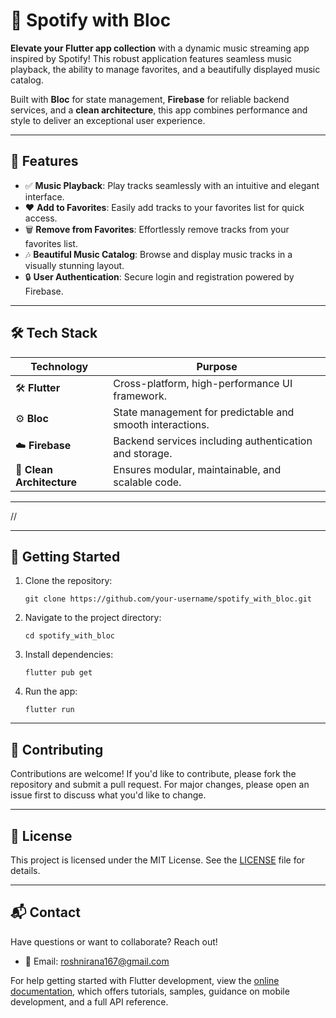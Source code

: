 <h1>🎵 Spotify with Bloc</h1>

<p>
  <strong>Elevate your Flutter app collection</strong> with a dynamic music streaming app inspired by Spotify! 
  This robust application features seamless music playback, the ability to manage favorites, 
  and a beautifully displayed music catalog.
</p>

<p>
  Built with <strong>Bloc</strong> for state management, <strong>Firebase</strong> for reliable backend services, 
  and a <strong>clean architecture</strong>, this app combines performance and style to deliver an exceptional user experience.
</p>

<hr>

<h2>🚀 Features</h2>
<ul>
  <li>✅ <strong>Music Playback</strong>: Play tracks seamlessly with an intuitive and elegant interface.</li>
  <li>❤️ <strong>Add to Favorites</strong>: Easily add tracks to your favorites list for quick access.</li>
  <li>🗑️ <strong>Remove from Favorites</strong>: Effortlessly remove tracks from your favorites list.</li>
  <li>🎶 <strong>Beautiful Music Catalog</strong>: Browse and display music tracks in a visually stunning layout.</li>
  <li>🔒 <strong>User Authentication</strong>: Secure login and registration powered by Firebase.</li>
</ul>

<hr>

<h2>🛠️ Tech Stack</h2>
<table>
  <thead>
    <tr>
      <th><strong>Technology</strong></th>
      <th><strong>Purpose</strong></th>
    </tr>
  </thead>
  <tbody>
    <tr>
      <td>🛠️ <strong>Flutter</strong></td>
      <td>Cross-platform, high-performance UI framework.</td>
    </tr>
    <tr>
      <td>⚙️ <strong>Bloc</strong></td>
      <td>State management for predictable and smooth interactions.</td>
    </tr>
    <tr>
      <td>☁️ <strong>Firebase</strong></td>
      <td>Backend services including authentication and storage.</td>
    </tr>
    <tr>
      <td>🧱 <strong>Clean Architecture</strong></td>
      <td>Ensures modular, maintainable, and scalable code.</td>
    </tr>
  </tbody>
</table>

<hr>

//

<hr>

<h2>🧩 Getting Started</h2>
<ol>
  <li>Clone the repository:
    <pre><code>git clone https://github.com/your-username/spotify_with_bloc.git</code></pre>
  </li>
  <li>Navigate to the project directory:
    <pre><code>cd spotify_with_bloc</code></pre>
  </li>
  <li>Install dependencies:
    <pre><code>flutter pub get</code></pre>
  </li>
  <li>Run the app:
    <pre><code>flutter run</code></pre>
  </li>
</ol>

<hr>

<h2>🙌 Contributing</h2>
<p>
  Contributions are welcome! If you'd like to contribute, please fork the repository and submit a pull request.
  For major changes, please open an issue first to discuss what you'd like to change.
</p>

<hr>

<h2>📄 License</h2>
<p>
  This project is licensed under the MIT License. See the <a href="link-to-license-file">LICENSE</a> file for details.
</p>

<hr>

<h2>📬 Contact</h2>
<p>Have questions or want to collaborate? Reach out!</p>
<ul>
  <li>📧 Email: <a href="mailto:your-email@example.com">roshnirana167@gmail.com</a></li>
  
</ul>


For help getting started with Flutter development, view the
[online documentation](https://docs.flutter.dev/), which offers tutorials,
samples, guidance on mobile development, and a full API reference.
